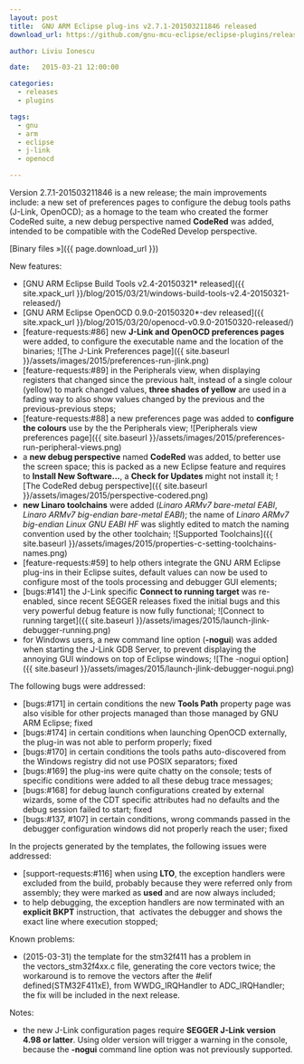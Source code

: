 ```yaml
---
layout: post
title:  GNU ARM Eclipse plug-ins v2.7.1-201503211846 released
download_url: https://github.com/gnu-mcu-eclipse/eclipse-plugins/releases/tag/v2.7.1-201503211846

author: Liviu Ionescu

date:   2015-03-21 12:00:00

categories:
  - releases
  - plugins

tags:
  - gnu
  - arm
  - eclipse
  - j-link
  - openocd

---
```


Version 2.7.1-201503211846 is a new release; the main improvements include: a new set of preferences pages to configure the debug tools paths (J-Link, OpenOCD); as a homage to the team who created the former CodeRed suite, a new debug perspective named **CodeRed** was added, intended to be compatible with the CodeRed Develop perspective.

[Binary files »]({{ page.download_url }})

New features:

- [GNU ARM Eclipse Build Tools v2.4-20150321* released]({{ site.xpack_url }}/blog/2015/03/21/windows-build-tools-v2.4-20150321-released/)
- [GNU ARM Eclipse OpenOCD 0.9.0-20150320*-dev released]({{ site.xpack_url }}/blog/2015/03/20/openocd-v0.9.0-20150320-released/)
- [feature-requests:#86] new **J-Link and OpenOCD preferences pages** were added, to configure the executable name and the location of the binaries;
  ![The J-Link Preferences page]({{ site.baseurl }}/assets/images/2015/preferences-run-jlink.png)
- [feature-requests:#89] in the Peripherals view, when displaying registers that changed since the previous halt, instead of a single colour (yellow) to mark changed values, **three shades of yellow** are used in a fading way to also show values changed by the previous and the previous-previous steps;
- [feature-requests:#88] a new preferences page was added to **configure the colours** use by the the Peripherals view;
  ![Peripherals view preferences page]({{ site.baseurl }}/assets/images/2015/preferences-run-peripheral-views.png)
- a **new debug perspective** named **CodeRed** was added, to better use the screen space; this is packed as a new Eclipse feature and requires to **Install New Software...**, a **Check for Updates** might not install it;
  ![The CodeRed debug perspective]({{ site.baseurl }}/assets/images/2015/perspective-codered.png)
- **new Linaro toolchains** were added (*Linaro ARMv7 bare-metal EABI*, *Linaro ARMv7 big-endian bare-metal EABI*); the name of *Linaro ARMv7 big-endian Linux GNU EABI HF* was slightly edited to match the naming convention used by the other toolchain;
  ![Supported Toolchains]({{ site.baseurl }}/assets/images/2015/properties-c-setting-toolchains-names.png)
- [feature-requests:#59] to help others integrate the GNU ARM Eclipse plug-ins in their Eclipse suites, default values can now be used to configure most of the tools processing and debugger GUI elements;
- [bugs:#141] the J-Link specific **Connect to running target** was re-enabled, since recent SEGGER releases fixed the initial bugs and this very powerful debug feature is now fully functional;
  ![Connect to running target]({{ site.baseurl }}/assets/images/2015/launch-jlink-debugger-running.png)
- for Windows users, a new command line option (**-nogui**) was added when starting the J-Link GDB Server, to prevent displaying the annoying GUI windows on top of Eclipse windows;
  ![The -nogui option]({{ site.baseurl }}/assets/images/2015/launch-jlink-debugger-nogui.png)

The following bugs were addressed:

- [bugs:#171] in certain conditions the new **Tools Path** property page was also visible for other projects managed than those managed by GNU ARM Eclipse; fixed
- [bugs:#174] in certain conditions when launching OpenOCD externally, the plug-in was not able to perform properly; fixed
- [bugs:#170] in certain conditions the tools paths auto-discovered from the Windows registry did not use POSIX separators; fixed
- [bugs:#169] the plug-ins were quite chatty on the console; tests of specific conditions were added to all these debug trace messages;
- [bugs:#168] for debug launch configurations created by external wizards, some of the CDT specific attributes had no defaults and the debug session failed to start; fixed
- [bugs:#137, #107] in certain conditions, wrong commands passed in the debugger configuration windows did not properly reach the user; fixed

In the projects generated by the templates, the following issues were addressed:

- [support-requests:#116] when using **LTO**, the exception handlers were excluded from the build, probably because they were referred only from assembly; they were marked as **used** and are now always included;
- to help debugging, the exception handlers are now terminated with an **explicit BKPT** instruction, that  activates the debugger and shows the exact line where execution stopped;

Known problems:

- (2015-03-31) the template for the stm32f411 has a problem in the vectors\_stm32f4xx.c file, generating the core vectors twice; the workaround is to remove the vectors after the #elif defined(STM32F411xE), from WWDG\_IRQHandler to ADC_IRQHandler; the fix will be included in the next release.

Notes:

- the new J-Link configuration pages require **SEGGER J-Link version 4.98 or latter**. Using older version will trigger a warning in the console, because the **-nogui** command line option was not previously supported.
